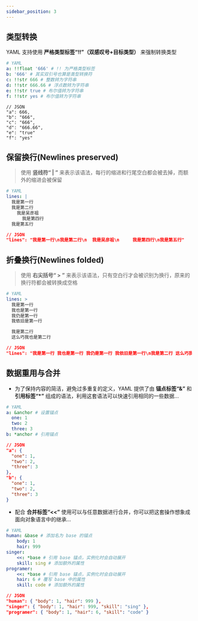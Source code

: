 ```yaml
---
sidebar_position: 3
---
```


## 类型转换

YAML 支持使用 **严格类型标签“!!”（双感叹号+目标类型）** 来强制转换类型

```YAML
# YAML
a: !!float '666' # !! 为严格类型标签
b: '666' # 其实双引号也算是类型转换符
c: !!str 666 # 整数转为字符串
d: !!str 666.66 # 浮点数转为字符串
e: !!str true # 布尔值转为字符串
f: !!str yes # 布尔值转为字符串
```

```JOSN
// JSON
"a": 666,
"b": "666",
"c": "666",
"d": "666.66",
"e": "true"
"f": "yes"
```

## 保留换行(Newlines preserved)

> 使用 **竖线符“ | ”** 来表示该语法，每行的缩进和行尾空白都会被去掉，而额外的缩进会被保留
```YAML
# YAML
lines: |
  我是第一行
  我是第二行
    我是吴彦祖
      我是第四行
  我是第五行
```

```JSON
// JSON
"lines": "我是第一行\n我是第二行\n  我是吴彦祖\n     我是第四行\n我是第五行"
```

## 折叠换行(Newlines folded)

> 使用 **右尖括号“ > ”** 来表示该语法，只有空白行才会被识别为换行，原来的换行符都会被转换成空格

```YAML
# YAML
lines: >
  我是第一行
  我也是第一行
  我仍是第一行
  我依旧是第一行

  我是第二行
  这么巧我也是第二行
```

```JSON
// JSON
"lines": "我是第一行 我也是第一行 我仍是第一行 我依旧是第一行\n我是第二行 这么巧我也是第二行"
```

## 数据重用与合并

- 为了保持内容的简洁，避免过多重复的定义，YAML 提供了由 **锚点标签“&”** 和 **引用标签“*”** 组成的语法，利用这套语法可以快速引用相同的一些数据...

```YAML
# YAML
a: &anchor # 设置锚点
  one: 1
  two: 2
  three: 3
b: *anchor # 引用锚点
```

```JSON
// JSON
"a": {
  "one": 1,
  "two": 2,
  "three": 3
},
"b": {
  "one": 1,
  "two": 2,
  "three": 3
}
```

- 配合 **合并标签“<<”** 使用可以与任意数据进行合并，你可以把这套操作想象成面向对象语言中的继承...

```YAML
# YAML
human: &base # 添加名为 base 的锚点
    body: 1
    hair: 999
singer:
    <<: *base # 引用 base 锚点，实例化时会自动展开
    skill: sing # 添加额外的属性
programer:
    <<: *base # 引用 base 锚点，实例化时会自动展开
    hair: 6 # 覆写 base 中的属性
    skill: code # 添加额外的属性
```

```JSON
// JSON
"human": { "body": 1, "hair": 999 },
"singer": { "body": 1, "hair": 999, "skill": "sing" },
"programer": { "body": 1, "hair": 6, "skill": "code" }
```
